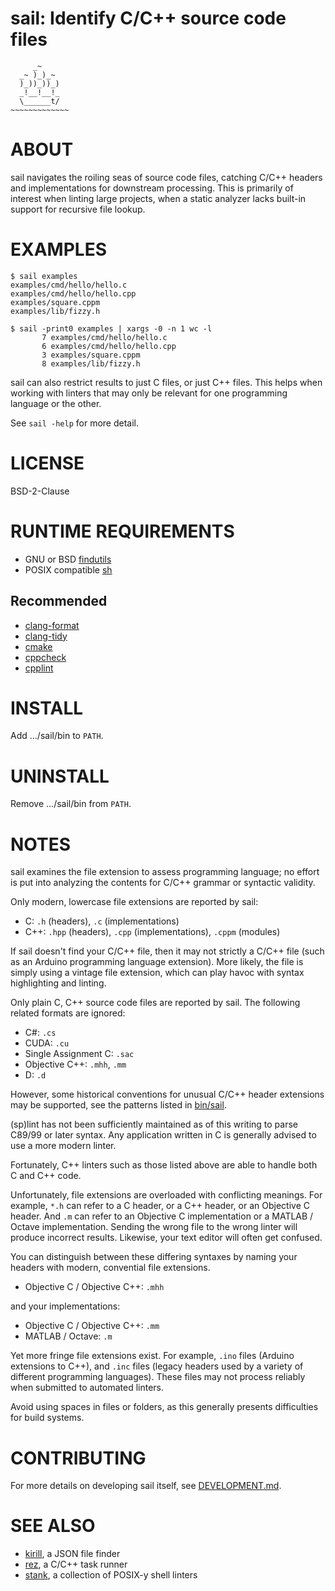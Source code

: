 # sail: Identify C/C++ source code files

```text
     _~
  _~ )_)_~
  )_))_))_)
  _!__!__!_
  \______t/
~~~~~~~~~~~~~
```

# ABOUT

sail navigates the roiling seas of source code files, catching C/C++ headers and implementations for downstream processing. This is primarily of interest when linting large projects, when a static analyzer lacks built-in support for recursive file lookup.

# EXAMPLES

```console
$ sail examples
examples/cmd/hello/hello.c
examples/cmd/hello/hello.cpp
examples/square.cppm
examples/lib/fizzy.h

$ sail -print0 examples | xargs -0 -n 1 wc -l
       7 examples/cmd/hello/hello.c
       6 examples/cmd/hello/hello.cpp
       3 examples/square.cppm
       8 examples/lib/fizzy.h
```

sail can also restrict results to just C files, or just C++ files. This helps when working with linters that may only be relevant for one programming language or the other.

See `sail -help` for more detail.

# LICENSE

BSD-2-Clause

# RUNTIME REQUIREMENTS

* GNU or BSD [findutils](https://en.wikipedia.org/wiki/Find_(Unix))
* POSIX compatible [sh](https://pubs.opengroup.org/onlinepubs/9699919799/utilities/sh.html)

## Recommended

* [clang-format](https://clang.llvm.org/docs/ClangFormat.html)
* [clang-tidy](https://clang.llvm.org/extra/clang-tidy/)
* [cmake](https://cmake.org/)
* [cppcheck](http://cppcheck.sourceforge.net/)
* [cpplint](https://github.com/cpplint/cpplint)

# INSTALL

Add .../sail/bin to `PATH`.

# UNINSTALL

Remove .../sail/bin from `PATH`.

# NOTES

sail examines the file extension to assess programming language; no effort is put into analyzing the contents for C/C++ grammar or syntactic validity.

Only modern, lowercase file extensions are reported by sail:

* C: `.h` (headers), `.c` (implementations)
* C++: `.hpp` (headers), `.cpp` (implementations), `.cppm` (modules)

If sail doesn't find your C/C++ file, then it may not strictly a C/C++ file (such as an Arduino programming language extension). More likely, the file is simply using a vintage file extension, which can play havoc with syntax highlighting and linting.

Only plain C, C++ source code files are reported by sail. The following related formats are ignored:

* C#: `.cs`
* CUDA: `.cu`
* Single Assignment C: `.sac`
* Objective C++: `.mhh`, `.mm`
* D: `.d`

However, some historical conventions for unusual C/C++ header extensions may be supported, see the patterns listed in [bin/sail](https://github.com/mcandre/sail/blob/master/bin/sail).

(sp)lint has not been sufficiently maintained as of this writing to parse C89/99 or later syntax. Any application written in C is generally advised to use a more modern linter.

Fortunately, C++ linters such as those listed above are able to handle both C and C++ code.

Unfortunately, file extensions are overloaded with conflicting meanings. For example, `*.h` can refer to a C header, or a C++ header, or an Objective C header. And `.m` can refer to an Objective C implementation or a MATLAB / Octave implementation. Sending the wrong file to the wrong linter will produce incorrect results. Likewise, your text editor will often get confused.

You can distinguish between these differing syntaxes by naming your headers with modern, convential file extensions.

* Objective C / Objective C++: `.mhh`

and your implementations:

* Objective C / Objective C++: `.mm`
* MATLAB / Octave: `.m`

Yet more fringe file extensions exist. For example, `.ino` files (Arduino extensions to C++), and `.inc` files (legacy headers used by a variety of different programming languages). These files may not process reliably when submitted to automated linters.

Avoid using spaces in files or folders, as this generally presents difficulties for build systems.

# CONTRIBUTING

For more details on developing sail itself, see [DEVELOPMENT.md](DEVELOPMENT.md).

# SEE ALSO

* [kirill](https://github.com/mcandre/kirill), a JSON file finder
* [rez](https://github.com/mcandre/rez), a C/C++ task runner
* [stank](https://github.com/mcandre/stank), a collection of POSIX-y shell linters
